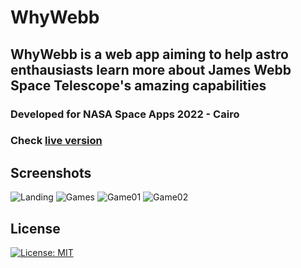 # WhyWebb

## WhyWebb is a web app aiming to help astro enthausiasts learn more about James Webb Space Telescope's amazing capabilities
### Developed for NASA Space Apps 2022 - Cairo

### Check [live version](https://whywebb.space/) 


## Screenshots
![Landing](https://user-images.githubusercontent.com/58887202/193402983-7c369a84-11f5-4eb9-8d9a-1a316e677c16.png)
![Games](https://user-images.githubusercontent.com/58887202/193403127-f9834400-0582-4874-94f5-ddcc5ab764ff.png)
![Game01](https://user-images.githubusercontent.com/58887202/193403146-48aa1c19-a6c0-4ae2-a39c-4c266604eab1.png)
![Game02](https://user-images.githubusercontent.com/58887202/193403178-edee7a5f-0c3f-432c-9245-8f2648bcaa63.png)

## License
[![License: MIT](https://img.shields.io/badge/License-MIT-yellow.svg)](https://opensource.org/licenses/MIT)

